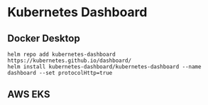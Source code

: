 # Kubernetes Dashboard

## Docker Desktop

    helm repo add kubernetes-dashboard https://kubernetes.github.io/dashboard/
    helm install kubernetes-dashboard/kubernetes-dashboard --name dashboard --set protocolHttp=true

## AWS EKS


    